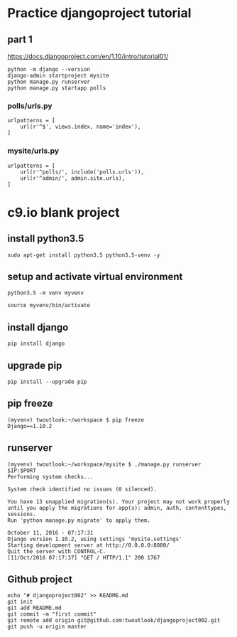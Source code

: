 # Practice djangoproject tutorial
## part 1
https://docs.djangoproject.com/en/1.10/intro/tutorial01/

    python -m django --version
    django-admin startproject mysite
    python manage.py runserver
    python manage.py startapp polls

### polls/urls.py
    urlpatterns = [
        url(r'^$', views.index, name='index'),
    ]

### mysite/urls.py
    urlpatterns = [
        url(r'^polls/', include('polls.urls')),
        url(r'^admin/', admin.site.urls),
    ]

# c9.io blank project
## install python3.5
    sudo apt-get install python3.5 python3.5-venv -y

## setup and activate virtual environment
    python3.5 -m venv myvenv
    
    source myvenv/bin/activate
    
## install django  
    pip install django
    
## upgrade pip
    pip install --upgrade pip

## pip freeze
    (myvenv) twoutlook:~/workspace $ pip freeze
    Django==1.10.2
    

## runserver
    (myvenv) twoutlook:~/workspace/mysite $ ./manage.py runserver $IP:$PORT                                     
    Performing system checks...
    
    System check identified no issues (0 silenced).
    
    You have 13 unapplied migration(s). Your project may not work properly until you apply the migrations for app(s): admin, auth, contenttypes, sessions.
    Run 'python manage.py migrate' to apply them.
    
    October 11, 2016 - 07:17:31
    Django version 1.10.2, using settings 'mysite.settings'
    Starting development server at http://0.0.0.0:8080/
    Quit the server with CONTROL-C.
    [11/Oct/2016 07:17:37] "GET / HTTP/1.1" 200 1767

## Github project
    echo "# djangoproject002" >> README.md
    git init
    git add README.md
    git commit -m "first commit"
    git remote add origin git@github.com:twoutlook/djangoproject002.git
    git push -u origin master



